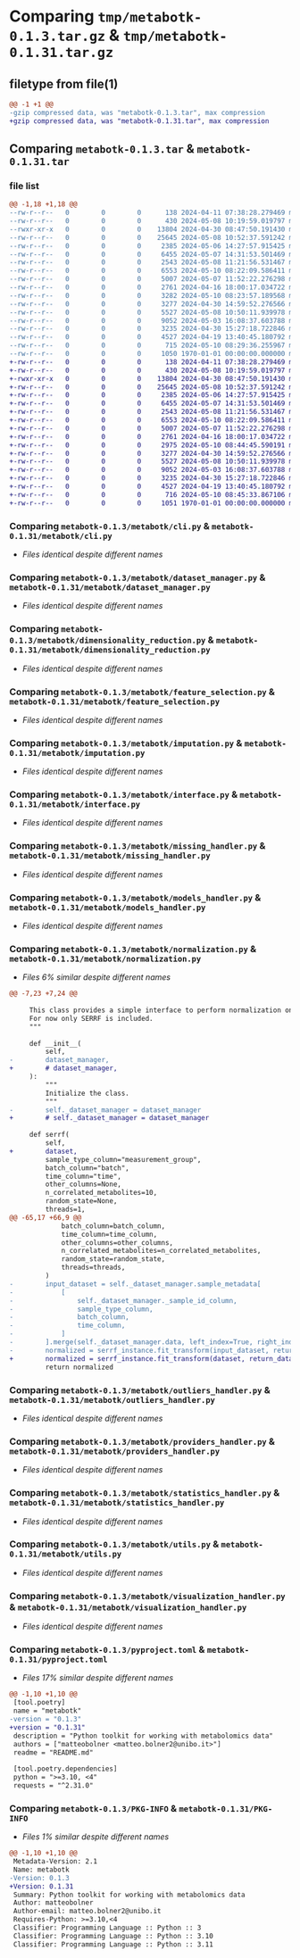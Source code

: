 # Comparing `tmp/metabotk-0.1.3.tar.gz` & `tmp/metabotk-0.1.31.tar.gz`

## filetype from file(1)

```diff
@@ -1 +1 @@
-gzip compressed data, was "metabotk-0.1.3.tar", max compression
+gzip compressed data, was "metabotk-0.1.31.tar", max compression
```

## Comparing `metabotk-0.1.3.tar` & `metabotk-0.1.31.tar`

### file list

```diff
@@ -1,18 +1,18 @@
--rw-r--r--   0        0        0      138 2024-04-11 07:38:28.279469 metabotk-0.1.3/README.md
--rw-r--r--   0        0        0      430 2024-05-08 10:19:59.019797 metabotk-0.1.3/metabotk/__init__.py
--rwxr-xr-x   0        0        0    13804 2024-04-30 08:47:50.191430 metabotk-0.1.3/metabotk/cli.py
--rw-r--r--   0        0        0    25645 2024-05-08 10:52:37.591242 metabotk-0.1.3/metabotk/dataset_manager.py
--rw-r--r--   0        0        0     2385 2024-05-06 14:27:57.915425 metabotk-0.1.3/metabotk/dimensionality_reduction.py
--rw-r--r--   0        0        0     6455 2024-05-07 14:31:53.501469 metabotk-0.1.3/metabotk/feature_selection.py
--rw-r--r--   0        0        0     2543 2024-05-08 11:21:56.531467 metabotk-0.1.3/metabotk/imputation.py
--rw-r--r--   0        0        0     6553 2024-05-10 08:22:09.586411 metabotk-0.1.3/metabotk/interface.py
--rw-r--r--   0        0        0     5007 2024-05-07 11:52:22.276298 metabotk-0.1.3/metabotk/missing_handler.py
--rw-r--r--   0        0        0     2761 2024-04-16 18:00:17.034722 metabotk-0.1.3/metabotk/models_handler.py
--rw-r--r--   0        0        0     3282 2024-05-10 08:23:57.189568 metabotk-0.1.3/metabotk/normalization.py
--rw-r--r--   0        0        0     3277 2024-04-30 14:59:52.276566 metabotk-0.1.3/metabotk/outliers_handler.py
--rw-r--r--   0        0        0     5527 2024-05-08 10:50:11.939978 metabotk-0.1.3/metabotk/providers_handler.py
--rw-r--r--   0        0        0     9052 2024-05-03 16:08:37.603788 metabotk-0.1.3/metabotk/statistics_handler.py
--rw-r--r--   0        0        0     3235 2024-04-30 15:27:18.722846 metabotk-0.1.3/metabotk/utils.py
--rw-r--r--   0        0        0     4527 2024-04-19 13:40:45.180792 metabotk-0.1.3/metabotk/visualization_handler.py
--rw-r--r--   0        0        0      715 2024-05-10 08:29:36.255967 metabotk-0.1.3/pyproject.toml
--rw-r--r--   0        0        0     1050 1970-01-01 00:00:00.000000 metabotk-0.1.3/PKG-INFO
+-rw-r--r--   0        0        0      138 2024-04-11 07:38:28.279469 metabotk-0.1.31/README.md
+-rw-r--r--   0        0        0      430 2024-05-08 10:19:59.019797 metabotk-0.1.31/metabotk/__init__.py
+-rwxr-xr-x   0        0        0    13804 2024-04-30 08:47:50.191430 metabotk-0.1.31/metabotk/cli.py
+-rw-r--r--   0        0        0    25645 2024-05-08 10:52:37.591242 metabotk-0.1.31/metabotk/dataset_manager.py
+-rw-r--r--   0        0        0     2385 2024-05-06 14:27:57.915425 metabotk-0.1.31/metabotk/dimensionality_reduction.py
+-rw-r--r--   0        0        0     6455 2024-05-07 14:31:53.501469 metabotk-0.1.31/metabotk/feature_selection.py
+-rw-r--r--   0        0        0     2543 2024-05-08 11:21:56.531467 metabotk-0.1.31/metabotk/imputation.py
+-rw-r--r--   0        0        0     6553 2024-05-10 08:22:09.586411 metabotk-0.1.31/metabotk/interface.py
+-rw-r--r--   0        0        0     5007 2024-05-07 11:52:22.276298 metabotk-0.1.31/metabotk/missing_handler.py
+-rw-r--r--   0        0        0     2761 2024-04-16 18:00:17.034722 metabotk-0.1.31/metabotk/models_handler.py
+-rw-r--r--   0        0        0     2975 2024-05-10 08:44:45.590191 metabotk-0.1.31/metabotk/normalization.py
+-rw-r--r--   0        0        0     3277 2024-04-30 14:59:52.276566 metabotk-0.1.31/metabotk/outliers_handler.py
+-rw-r--r--   0        0        0     5527 2024-05-08 10:50:11.939978 metabotk-0.1.31/metabotk/providers_handler.py
+-rw-r--r--   0        0        0     9052 2024-05-03 16:08:37.603788 metabotk-0.1.31/metabotk/statistics_handler.py
+-rw-r--r--   0        0        0     3235 2024-04-30 15:27:18.722846 metabotk-0.1.31/metabotk/utils.py
+-rw-r--r--   0        0        0     4527 2024-04-19 13:40:45.180792 metabotk-0.1.31/metabotk/visualization_handler.py
+-rw-r--r--   0        0        0      716 2024-05-10 08:45:33.867106 metabotk-0.1.31/pyproject.toml
+-rw-r--r--   0        0        0     1051 1970-01-01 00:00:00.000000 metabotk-0.1.31/PKG-INFO
```

### Comparing `metabotk-0.1.3/metabotk/cli.py` & `metabotk-0.1.31/metabotk/cli.py`

 * *Files identical despite different names*

### Comparing `metabotk-0.1.3/metabotk/dataset_manager.py` & `metabotk-0.1.31/metabotk/dataset_manager.py`

 * *Files identical despite different names*

### Comparing `metabotk-0.1.3/metabotk/dimensionality_reduction.py` & `metabotk-0.1.31/metabotk/dimensionality_reduction.py`

 * *Files identical despite different names*

### Comparing `metabotk-0.1.3/metabotk/feature_selection.py` & `metabotk-0.1.31/metabotk/feature_selection.py`

 * *Files identical despite different names*

### Comparing `metabotk-0.1.3/metabotk/imputation.py` & `metabotk-0.1.31/metabotk/imputation.py`

 * *Files identical despite different names*

### Comparing `metabotk-0.1.3/metabotk/interface.py` & `metabotk-0.1.31/metabotk/interface.py`

 * *Files identical despite different names*

### Comparing `metabotk-0.1.3/metabotk/missing_handler.py` & `metabotk-0.1.31/metabotk/missing_handler.py`

 * *Files identical despite different names*

### Comparing `metabotk-0.1.3/metabotk/models_handler.py` & `metabotk-0.1.31/metabotk/models_handler.py`

 * *Files identical despite different names*

### Comparing `metabotk-0.1.3/metabotk/normalization.py` & `metabotk-0.1.31/metabotk/normalization.py`

 * *Files 6% similar despite different names*

```diff
@@ -7,23 +7,24 @@
 
     This class provides a simple interface to perform normalization on the data using various approaches.
     For now only SERRF is included.
     """
 
     def __init__(
         self,
-        dataset_manager,
+        # dataset_manager,
     ):
         """
         Initialize the class.
         """
-        self._dataset_manager = dataset_manager
+        # self._dataset_manager = dataset_manager
 
     def serrf(
         self,
+        dataset,
         sample_type_column="measurement_group",
         batch_column="batch",
         time_column="time",
         other_columns=None,
         n_correlated_metabolites=10,
         random_state=None,
         threads=1,
@@ -65,17 +66,9 @@
             batch_column=batch_column,
             time_column=time_column,
             other_columns=other_columns,
             n_correlated_metabolites=n_correlated_metabolites,
             random_state=random_state,
             threads=threads,
         )
-        input_dataset = self._dataset_manager.sample_metadata[
-            [
-                self._dataset_manager._sample_id_column,
-                sample_type_column,
-                batch_column,
-                time_column,
-            ]
-        ].merge(self._dataset_manager.data, left_index=True, right_index=True)
-        normalized = serrf_instance.fit_transform(input_dataset, return_data_only=True)
+        normalized = serrf_instance.fit_transform(dataset, return_data_only=True)
         return normalized
```

### Comparing `metabotk-0.1.3/metabotk/outliers_handler.py` & `metabotk-0.1.31/metabotk/outliers_handler.py`

 * *Files identical despite different names*

### Comparing `metabotk-0.1.3/metabotk/providers_handler.py` & `metabotk-0.1.31/metabotk/providers_handler.py`

 * *Files identical despite different names*

### Comparing `metabotk-0.1.3/metabotk/statistics_handler.py` & `metabotk-0.1.31/metabotk/statistics_handler.py`

 * *Files identical despite different names*

### Comparing `metabotk-0.1.3/metabotk/utils.py` & `metabotk-0.1.31/metabotk/utils.py`

 * *Files identical despite different names*

### Comparing `metabotk-0.1.3/metabotk/visualization_handler.py` & `metabotk-0.1.31/metabotk/visualization_handler.py`

 * *Files identical despite different names*

### Comparing `metabotk-0.1.3/pyproject.toml` & `metabotk-0.1.31/pyproject.toml`

 * *Files 17% similar despite different names*

```diff
@@ -1,10 +1,10 @@
 [tool.poetry]
 name = "metabotk"
-version = "0.1.3"
+version = "0.1.31"
 description = "Python toolkit for working with metabolomics data"
 authors = ["matteobolner <matteo.bolner2@unibo.it>"]
 readme = "README.md"
 
 [tool.poetry.dependencies]
 python = ">=3.10, <4"
 requests = "^2.31.0"
```

### Comparing `metabotk-0.1.3/PKG-INFO` & `metabotk-0.1.31/PKG-INFO`

 * *Files 1% similar despite different names*

```diff
@@ -1,10 +1,10 @@
 Metadata-Version: 2.1
 Name: metabotk
-Version: 0.1.3
+Version: 0.1.31
 Summary: Python toolkit for working with metabolomics data
 Author: matteobolner
 Author-email: matteo.bolner2@unibo.it
 Requires-Python: >=3.10,<4
 Classifier: Programming Language :: Python :: 3
 Classifier: Programming Language :: Python :: 3.10
 Classifier: Programming Language :: Python :: 3.11
```

